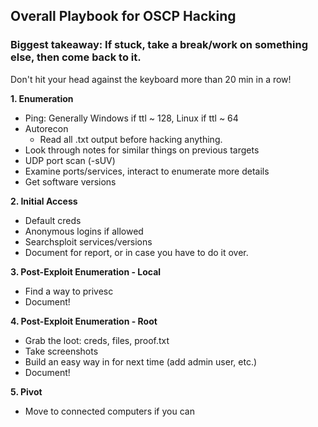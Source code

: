 ## Overall Playbook for OSCP Hacking
### Biggest takeaway: If stuck, take a break/work on something else, then come back to it.
Don't hit your head against the keyboard more than 20 min in a row!

**1. Enumeration**
- Ping: Generally Windows if ttl ~ 128, Linux if ttl ~ 64
- Autorecon
  - Read all .txt output before hacking anything.
- Look through notes for similar things on previous targets
- UDP port scan (-sUV)
- Examine ports/services, interact to enumerate more details
- Get software versions

**2. Initial Access**
- Default creds
- Anonymous logins if allowed
- Searchsploit services/versions
- Document for report, or in case you have to do it over.

**3. Post-Exploit Enumeration - Local**
- Find a way to privesc
- Document!

**4. Post-Exploit Enumeration - Root**
- Grab the loot: creds, files, proof.txt
- Take screenshots
- Build an easy way in for next time (add admin user, etc.)
- Document!

**5. Pivot**
- Move to connected computers if you can
